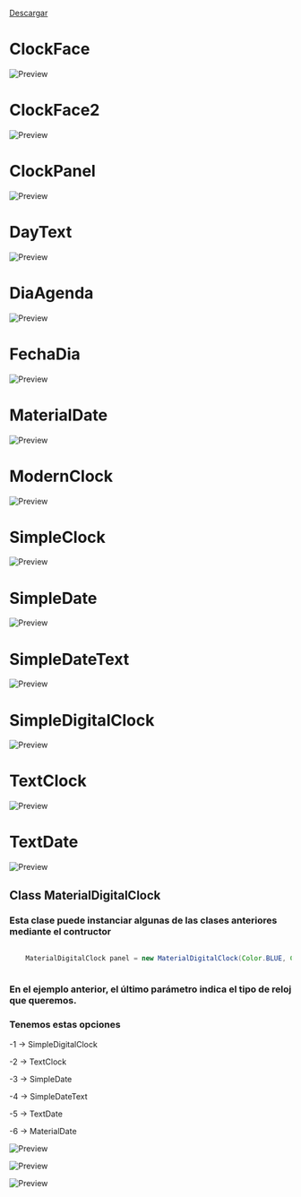 [Descargar](https://github.com/ComandPromt/LibSimpleClockPanel/releases/download/v3.5/LibSimpleClockPanel_v_3_5.jar)

# ClockFace

![Preview](previews/ClockFace.png)

# ClockFace2

![Preview](previews/ClockFace2.png)

# ClockPanel

![Preview](previews/ClockPanel.png)

# DayText

![Preview](previews/DayText.png)

# DiaAgenda

![Preview](previews/DiaAgenda.png)

# FechaDia

![Preview](previews/FechaDia.png)

# MaterialDate

![Preview](previews/MaterialDate.png)

# ModernClock

![Preview](previews/ModernClock.png)

# SimpleClock

![Preview](previews/SimpleClock.png)

# SimpleDate

![Preview](previews/SimpleDate.png)

# SimpleDateText

![Preview](previews/SimpleDateText.png)

# SimpleDigitalClock

![Preview](previews/SimpleDigitalClock.png)

# TextClock

![Preview](previews/TextClock.png)

# TextDate

![Preview](previews/TextDate.png)

## Class MaterialDigitalClock

### Esta clase puede instanciar algunas de las clases anteriores mediante el contructor

~~~java

	MaterialDigitalClock panel = new MaterialDigitalClock(Color.BLUE, Color.GREEN, 20, false, 1);
	
~~~

### En el ejemplo anterior, el último parámetro indica el tipo de reloj que queremos.

### Tenemos estas opciones

-1 -> SimpleDigitalClock

-2 -> TextClock

-3 -> SimpleDate

-4 -> SimpleDateText

-5 -> TextDate

-6 -> MaterialDate

![Preview](previews/1.gif)

![Preview](previews/2.gif)

![Preview](previews/3.gif)
